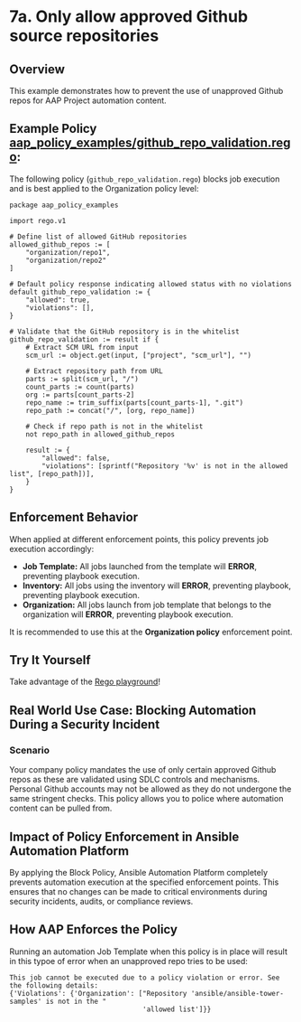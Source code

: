 # 7a. Only allow approved Github source repositories

## Overview

This example demonstrates how to prevent the use of unapproved Github repos for AAP Project automation content.

## Example Policy [aap_policy_examples/github_repo_validation.rego](aap_policy_examples/github_repo_validation.rego):

The following policy (`github_repo_validation.rego`) blocks job execution and is best applied to the Organization policy level: 

```rego
package aap_policy_examples

import rego.v1

# Define list of allowed GitHub repositories
allowed_github_repos := [
    "organization/repo1",
    "organization/repo2"
]

# Default policy response indicating allowed status with no violations
default github_repo_validation := {
    "allowed": true,
    "violations": [],
}

# Validate that the GitHub repository is in the whitelist
github_repo_validation := result if {
    # Extract SCM URL from input
    scm_url := object.get(input, ["project", "scm_url"], "")

    # Extract repository path from URL
    parts := split(scm_url, "/")
    count_parts := count(parts)
    org := parts[count_parts-2]
    repo_name := trim_suffix(parts[count_parts-1], ".git")
    repo_path := concat("/", [org, repo_name])

    # Check if repo path is not in the whitelist
    not repo_path in allowed_github_repos

    result := {
        "allowed": false,
        "violations": [sprintf("Repository '%v' is not in the allowed list", [repo_path])],
    }
}
```

## Enforcement Behavior

When applied at different enforcement points, this policy prevents job execution accordingly:

- **Job Template:** All jobs launched from the template will **ERROR**, preventing playbook execution.
- **Inventory:** All jobs using the inventory will **ERROR**, preventing playbook, preventing playbook execution.
- **Organization:** All jobs launch from job template that belongs to the organization will **ERROR**, preventing playbook execution.

It is recommended to use this at the **Organization policy** enforcement point.

## Try It Yourself

Take advantage of the [Rego playground](https://play.openpolicyagent.org/p/W9MkwQ5Idm)!

## Real World Use Case: Blocking Automation During a Security Incident

### Scenario  

Your company policy mandates the use of only certain approved Github repos as these are validated using SDLC controls and mechanisms. Personal Github accounts may not be allowed as they do not undergone the same stringent checks. This policy allows you to police where automation content can be pulled from.

## Impact of Policy Enforcement in Ansible Automation Platform  

By applying the Block Policy, Ansible Automation Platform completely prevents automation execution at the specified enforcement points. 
This ensures that no changes can be made to critical environments during security incidents, audits, or compliance reviews.  

## How AAP Enforces the Policy  

Running an automation Job Template when this policy is in place will result in this typoe of error when an unapproved repo tries to be used:

```
This job cannot be executed due to a policy violation or error. See the following details:
{'Violations': {'Organization': ["Repository 'ansible/ansible-tower-samples' is not in the "
                                 'allowed list']}}
```
